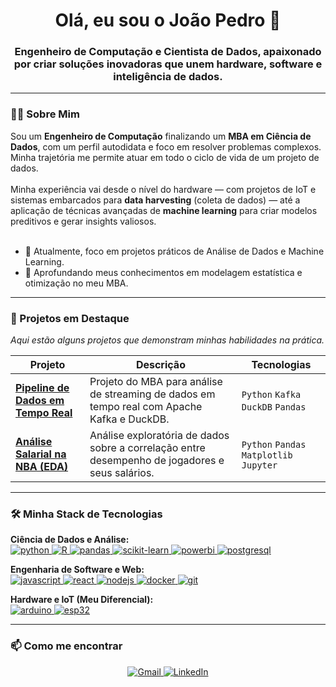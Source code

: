 <h1 align="center">
  Olá, eu sou o João Pedro 👋
</h1>
<h3 align="center">
  Engenheiro de Computação e Cientista de Dados, apaixonado por criar soluções inovadoras que unem hardware, software e inteligência de dados.
</h3>

---

### 👨‍💻 Sobre Mim

<p align="left">
  Sou um <strong>Engenheiro de Computação</strong> finalizando um <strong>MBA em Ciência de Dados</strong>, com um perfil autodidata e foco em resolver problemas complexos. Minha trajetória me permite atuar em todo o ciclo de vida de um projeto de dados.
  <br><br>
  Minha experiência vai desde o nível do hardware — com projetos de IoT e sistemas embarcados para <strong>data harvesting</strong> (coleta de dados) — até a aplicação de técnicas avançadas de <strong>machine learning</strong> para criar modelos preditivos e gerar insights valiosos.
  <br><br>
  <ul>
    <li>🔭 Atualmente, foco em projetos práticos de Análise de Dados e Machine Learning.</li>
    <li>🌱 Aprofundando meus conhecimentos em modelagem estatística e otimização no meu MBA.</li>
  </ul>
</p>

---

### 🚀 Projetos em Destaque
*Aqui estão alguns projetos que demonstram minhas habilidades na prática.*

<table align="center">
  <thead>
    <tr>
      <th>Projeto</th>
      <th>Descrição</th>
      <th>Tecnologias</th>
    </tr>
  </thead>
  <tbody>
    <tr>
      <td><a href="[https://github.com/JoaoPedroLP/DuckDB-Kafka-Real-Time-Analytics](https://github.com/JoaoPedroLP/Data-Engineer-Project)"><strong>Pipeline de Dados em Tempo Real</strong></a></td>
      <td>Projeto do MBA para análise de streaming de dados em tempo real com Apache Kafka e DuckDB.</td>
      <td><code>Python</code> <code>Kafka</code> <code>DuckDB</code> <code>Pandas</code></td>
    </tr>
    <tr>
      <td><a href="[https://github.com/JoaoPedroLP/nba-salary-analysis](https://github.com/JoaoPedroLP/Machine-Learning)"><strong>Análise Salarial na NBA (EDA)</strong></a></td>
      <td>Análise exploratória de dados sobre a correlação entre desempenho de jogadores e seus salários.</td>
      <td><code>Python</code> <code>Pandas</code> <code>Matplotlib</code> <code>Jupyter</code></td>
    </tr>
  </tbody>
</table>

---

### 🛠️ Minha Stack de Tecnologias

<p align="left">
  <strong>Ciência de Dados e Análise:</strong>
  <br>
  <a href="https://www.python.org" target="_blank" rel="noreferrer">
    <img src="https://img.shields.io/badge/Python-3776AB?style=for-the-badge&logo=python&logoColor=white" alt="python" />
  </a>
  <a href="https://www.r-project.org/" target="_blank" rel="noreferrer">
    <img src="https://img.shields.io/badge/R-276DC3?style=for-the-badge&logo=r&logoColor=white" alt="R" />
  </a>
  <a href="https://pandas.pydata.org/" target="_blank" rel="noreferrer">
    <img src="https://img.shields.io/badge/Pandas-150458?style=for-the-badge&logo=pandas&logoColor=white" alt="pandas" />
  </a>
  <a href="https://scikit-learn.org/" target="_blank" rel="noreferrer">
    <img src="https://img.shields.io/badge/scikit--learn-F7931E?style=for-the-badge&logo=scikit-learn&logoColor=white" alt="scikit-learn" />
  </a>
  <a href="https://powerbi.microsoft.com/pt-br/" target="_blank" rel="noreferrer">
    <img src="https://img.shields.io/badge/PowerBI-F2C811?style=for-the-badge&logo=Power%20BI&logoColor=black" alt="powerbi" />
  </a>
  <a href="https://www.postgresql.org" target="_blank" rel="noreferrer">
    <img src="https://img.shields.io/badge/PostgreSQL-4169E1?style=for-the-badge&logo=postgresql&logoColor=white" alt="postgresql" />
  </a>
</p>

<p align="left">
  <strong>Engenharia de Software e Web:</strong>
  <br>
  <a href="https://developer.mozilla.org/en-US/docs/Web/JavaScript" target="_blank" rel="noreferrer">
    <img src="https://img.shields.io/badge/JavaScript-F7DF1E?style=for-the-badge&logo=javascript&logoColor=black" alt="javascript" />
  </a>
  <a href="https://reactjs.org/" target="_blank" rel="noreferrer">
    <img src="https://img.shields.io/badge/React-61DAFB?style=for-the-badge&logo=react&logoColor=black" alt="react" />
  </a>
  <a href="https://nodejs.org" target="_blank" rel="noreferrer">
    <img src="https://img.shields.io/badge/Node.js-339933?style=for-the-badge&logo=node.js&logoColor=white" alt="nodejs" />
  </a>
  <a href="https://www.docker.com/" target="_blank" rel="noreferrer">
    <img src="https://img.shields.io/badge/Docker-2496ED?style=for-the-badge&logo=docker&logoColor=white" alt="docker" />
  </a>
  <a href="https://git-scm.com/" target="_blank" rel="noreferrer">
    <img src="https://img.shields.io/badge/GIT-E44C30?style=for-the-badge&logo=git&logoColor=white" alt="git" />
  </a>
</p>

<p align="left">
  <strong>Hardware e IoT (Meu Diferencial):</strong>
  <br>
  <a href="https://www.arduino.cc/" target="_blank" rel="noreferrer">
    <img src="https://img.shields.io/badge/Arduino-00979D?style=for-the-badge&logo=arduino&logoColor=white" alt="arduino" />
  </a>
  <a href="https://www.espressif.com/en/products/socs/esp32" target="_blank" rel="noreferrer">
    <img src="https://img.shields.io/badge/ESP32-E7302A?style=for-the-badge&logo=espressif&logoColor=white" alt="esp32" />
  </a>
</p>

---

### 📫 Como me encontrar

<p align="center">
  <a href="mailto:jpereira429@gmail.com">
    <img src="https://img.shields.io/badge/Gmail-D14836?style=for-the-badge&logo=gmail&logoColor=white" alt="Gmail" />
  </a>
  <a href="https://www.linkedin.com/in/jo%C3%A3o-pedro-lucena-pereira-012371212/">
    <img src="https://img.shields.io/badge/LinkedIn-0A66C2?style=for-the-badge&logo=linkedin&logoColor=white" alt="LinkedIn" />
  </a>
</p>
